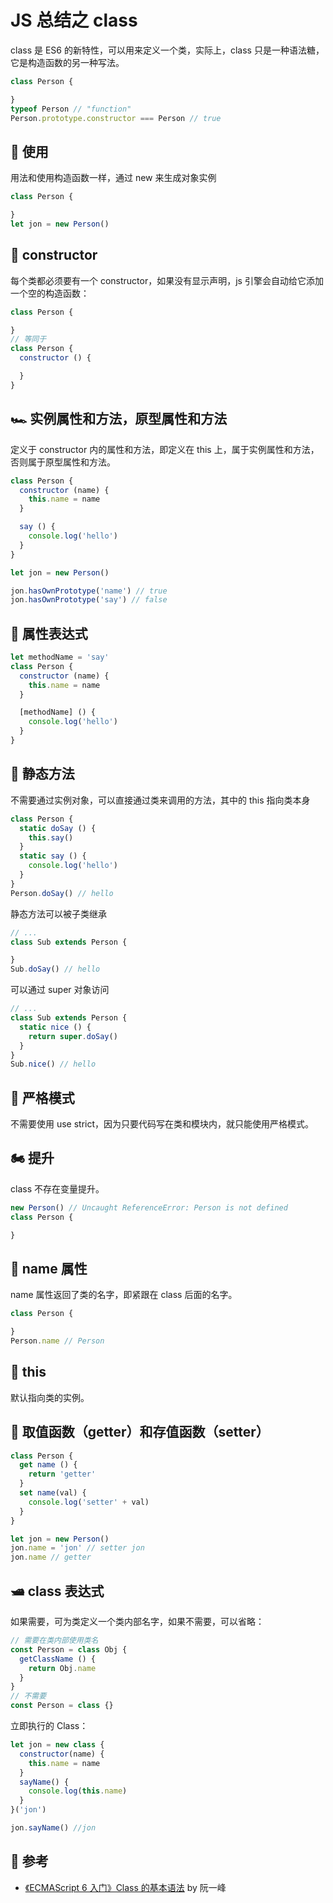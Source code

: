 # JS 总结之 class

class 是 ES6 的新特性，可以用来定义一个类，实际上，class 只是一种语法糖，它是构造函数的另一种写法。

```JavaScript
class Person {

}
typeof Person // "function"
Person.prototype.constructor === Person // true
```

## 🚗 使用

用法和使用构造函数一样，通过 new 来生成对象实例

```JavaScript
class Person {

}
let jon = new Person()
```

## 🚌 constructor

每个类都必须要有一个 constructor，如果没有显示声明，js 引擎会自动给它添加一个空的构造函数：

```JavaScript
class Person {

}
// 等同于
class Person {
  constructor () {

  }
}
```

## 🏎 实例属性和方法，原型属性和方法

定义于 constructor 内的属性和方法，即定义在 this 上，属于实例属性和方法，否则属于原型属性和方法。

```JavaScript
class Person {
  constructor (name) {
    this.name = name
  }

  say () {
    console.log('hello')
  }
}

let jon = new Person()

jon.hasOwnPrototype('name') // true
jon.hasOwnPrototype('say') // false
```

## 🚓 属性表达式

```JavaScript
let methodName = 'say'
class Person {
  constructor (name) {
    this.name = name
  }

  [methodName] () {
    console.log('hello')
  }
}
```

## 🚚 静态方法

不需要通过实例对象，可以直接通过类来调用的方法，其中的 this 指向类本身

```JavaScript
class Person {
  static doSay () {
    this.say()
  }
  static say () {
    console.log('hello')
  }
}
Person.doSay() // hello
```

静态方法可以被子类继承

```JavaScript
// ...
class Sub extends Person {

}
Sub.doSay() // hello
```

可以通过 super 对象访问

```JavaScript
// ...
class Sub extends Person {
  static nice () {
    return super.doSay()
  }
}
Sub.nice() // hello
```

## 🚜 严格模式

不需要使用 use strict，因为只要代码写在类和模块内，就只能使用严格模式。

## 🏍 提升

class 不存在变量提升。

```JavaScript
new Person() // Uncaught ReferenceError: Person is not defined
class Person {

}
```

## 🚄 name 属性

name 属性返回了类的名字，即紧跟在 class 后面的名字。

```JavaScript
class Person {

}
Person.name // Person
```

## 🚈 this

默认指向类的实例。

## 🚂 取值函数（getter）和存值函数（setter）

```JavaScript
class Person {
  get name () {
    return 'getter'
  }
  set name(val) {
    console.log('setter' + val)
  }
}

let jon = new Person()
jon.name = 'jon' // setter jon
jon.name // getter
```

## 🛥 class 表达式

如果需要，可为类定义一个类内部名字，如果不需要，可以省略：

```JavaScript
// 需要在类内部使用类名
const Person = class Obj {
  getClassName () {
    return Obj.name
  }
}
// 不需要
const Person = class {}
```

立即执行的 Class：

```JavaScript
let jon = new class {
  constructor(name) {
    this.name = name
  }
  sayName() {
    console.log(this.name)
  }
}('jon')

jon.sayName() //jon
```

## 🚀 参考

- [《ECMAScript 6 入门》Class 的基本语法](http://es6.ruanyifeng.com/#docs/class) by 阮一峰
